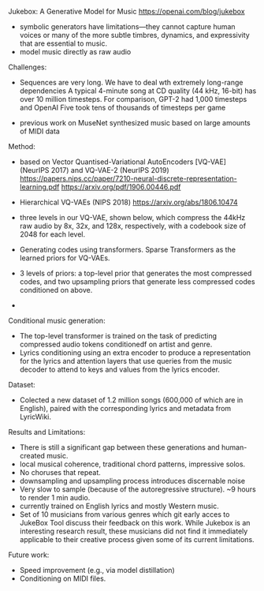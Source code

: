 Jukebox: A Generative Model for Music
https://openai.com/blog/jukebox

- symbolic generators have limitations—they cannot capture human voices or many of the more subtle timbres, dynamics, and expressivity that are essential to music.
- model music directly as raw audio

Challenges:
- Sequences are very long. We have to deal wth extremely long-range dependencies
A typical 4-minute song at CD quality (44 kHz, 16-bit) has over 10 million timesteps.
 For comparison, GPT-2 had 1,000 timesteps and OpenAI Five took tens of thousands of timesteps per game

 - previous work on MuseNet  synthesized music based on large amounts of MIDI data

Method:
 - based on Vector Quantised-Variational AutoEncoders [VQ-VAE] (NeurIPS 2017) and VQ-VAE-2 (NeurIPS 2019)
 https://papers.nips.cc/paper/7210-neural-discrete-representation-learning.pdf
 https://arxiv.org/pdf/1906.00446.pdf
 - Hierarchical VQ-VAEs (NIPS 2018)
 https://arxiv.org/abs/1806.10474

 - three levels in our VQ-VAE, shown below, which compress the 44kHz raw audio by 8x, 32x, and 128x, respectively, with a codebook size of 2048 for each level.
 - Generating codes using transformers. Sparse Transformers as the learned priors for VQ-VAEs.
  - 3 levels of priors: a top-level prior that generates the most compressed codes, and two upsampling priors that generate less compressed codes conditioned on above.
  - 
Conditional music generation:
  - The top-level transformer is trained on the task of predicting compressed audio tokens conditionedf on artist and genre.
  - Lyrics conditioning using an extra encoder to produce a representation for the lyrics and attention layers that use queries from the music decoder to attend to keys and values from the lyrics encoder.


  Dataset:
  - Colected a new dataset of 1.2 million songs (600,000 of which are in English), paired with the corresponding lyrics and metadata from LyricWiki.


Results and Limitations:
- There is still a significant gap between these generations and human-created music.
-  local musical coherence, traditional chord patterns, impressive solos.
- No choruses that repeat.
- downsampling and upsampling process introduces discernable noise
- Very slow to sample (because of the autoregressive structure). ~9 hours to  render 1 min audio.
- currently trained on English lyrics and mostly Western music.
- Set of 10 musicians from various genres which git early acces to JukeBox Tool  discuss their feedback on this work. While Jukebox is an interesting research result, these musicians did not find it immediately applicable to their creative process given some of its current limitations.

Future work:
- Speed improvement (e.g., via model distillation)
- Conditioning on MIDI files.
